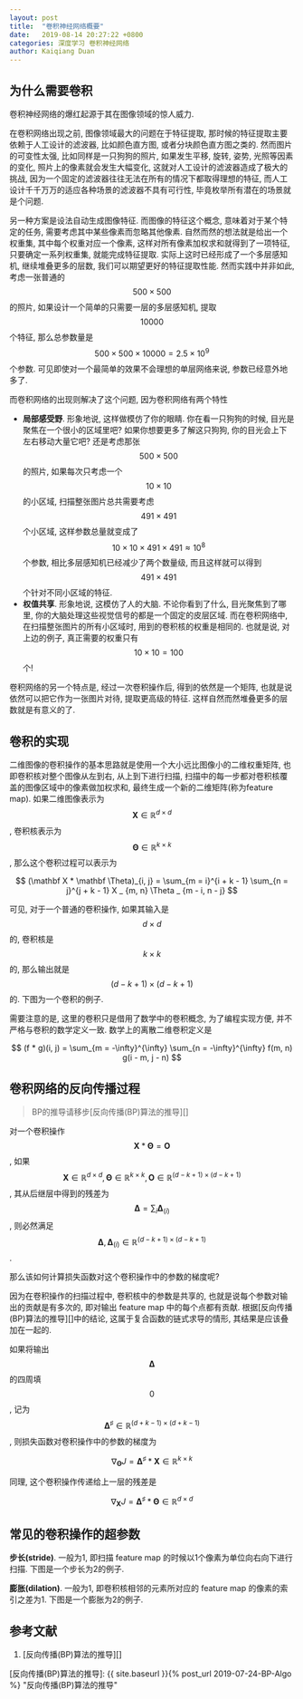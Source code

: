 ```yaml
---
layout: post
title:  "卷积神经网络概要"
date:   2019-08-14 20:27:22 +0800
categories: 深度学习 卷积神经网络
author: Kaiqiang Duan
---
```


## 为什么需要卷积

卷积神经网络的爆红起源于其在图像领域的惊人威力.

在卷积网络出现之前, 图像领域最大的问题在于特征提取, 那时候的特征提取主要依赖于人工设计的滤波器, 比如颜色直方图, 或者分块颜色直方图之类的. 然而图片的可变性太强, 比如同样是一只狗狗的照片, 如果发生平移, 旋转, 姿势, 光照等因素的变化, 照片上的像素就会发生大幅变化, 这就对人工设计的滤波器造成了极大的挑战, 因为一个固定的滤波器往往无法在所有的情况下都取得理想的特征, 而人工设计千千万万的适应各种场景的滤波器不具有可行性, 毕竟枚举所有潜在的场景就是个问题.

另一种方案是设法自动生成图像特征. 而图像的特征这个概念, 意味着对于某个特定的任务, 需要考虑其中某些像素而忽略其他像素. 自然而然的想法就是给出一个权重集, 其中每个权重对应一个像素, 这样对所有像素加权求和就得到了一项特征, 只要确定一系列权重集, 就能完成特征提取. 实际上这时已经形成了一个多层感知机, 继续堆叠更多的层数, 我们可以期望更好的特征提取性能. 然而实践中并非如此, 考虑一张普通的 $$500 \times 500$$ 的照片, 如果设计一个简单的只需要一层的多层感知机, 提取 $$10000$$ 个特征, 那么总参数量是 $$500 \times 500 \times 10000 = 2.5 \times 10 ^ 9$$ 个参数. 可见即使对一个最简单的效果不会理想的单层网络来说, 参数已经意外地多了.

而卷积网络的出现则解决了这个问题, 因为卷积网络有两个特性
+ **局部感受野**. 形象地说, 这样做模仿了你的眼睛. 你在看一只狗狗的时候, 目光是聚焦在一个很小的区域里吧? 如果你想要更多了解这只狗狗, 你的目光会上下左右移动大量它吧? 还是考虑那张 $$500 \times 500$$ 的照片, 如果每次只考虑一个  $$10 \times 10$$ 的小区域, 扫描整张图片总共需要考虑 $$491 \times 491$$ 个小区域, 这样参数总量就变成了 $$ 10 \times 10 \times 491 \times 491 \approx 10 ^ 8 $$ 个参数, 相比多层感知机已经减少了两个数量级, 而且这样就可以得到 $$491 \times 491$$ 个针对不同小区域的特征.
+ **权值共享**. 形象地说, 这模仿了人的大脑. 不论你看到了什么, 目光聚焦到了哪里, 你的大脑处理这些视觉信号的都是一个固定的皮层区域. 而在卷积网络中, 在扫描整张图片的所有小区域时, 用到的卷积核的权重是相同的. 也就是说, 对上边的例子, 真正需要的权重只有 $$ 10 \times 10 = 100 $$ 个!

卷积网络的另一个特点是, 经过一次卷积操作后, 得到的依然是一个矩阵, 也就是说依然可以把它作为一张图片对待, 提取更高级的特征. 这样自然而然堆叠更多的层数就是有意义的了.

## 卷积的实现

二维图像的卷积操作的基本思路就是使用一个大小远比图像小的二维权重矩阵, 也即卷积核对整个图像从左到右, 从上到下进行扫描, 扫描中的每一步都对卷积核覆盖的图像区域中的像素做加权求和, 最终生成一个新的二维矩阵(称为feature map). 如果二维图像表示为 $$ \mathbf X \in \mathbb R ^ {d \times d} $$, 卷积核表示为 $$ \mathbf \Theta \in \mathbb R ^ {k \times k} $$, 那么这个卷积过程可以表示为

$$
(\mathbf X * \mathbf \Theta)_{i, j} = \sum_{m = i}^{i + k - 1} \sum_{n = j}^{j + k - 1} X _ {m, n} \Theta _ {m - i, n - j}
$$

可见, 对于一个普通的卷积操作, 如果其输入是 $$ d \times d $$ 的, 卷积核是 $$ k \times k $$ 的, 那么输出就是 $$ (d - k + 1) \times (d - k + 1) $$的. 下图为一个卷积的例子.

<script src="/assets/contrib/conv_visual/conv_visual.js"></script>
<link rel="stylesheet" type="text/css" href="/assets/contrib/conv_visual/conv_visual.css" />

<div class="conv_visual conv1" style="width:100%"></div>
<script>
convVisualRun(document.querySelector('.conv1'),
              [...Array(16).keys()].map(i => 1),
              [...Array(9).keys()].map(i => 1),
              1, 1, false, 500);
</script>

需要注意的是, 这里的卷积只是借用了数学中的卷积概念, 为了编程实现方便, 并不严格与卷积的数学定义一致. 数学上的离散二维卷积定义是

$$
(f * g)(i, j) = \sum_{m = -\infty}^{\infty} \sum_{n = -\infty}^{\infty} f(m, n) g(i - m, j - n)
$$

## 卷积网络的反向传播过程

> BP的推导请移步[反向传播(BP)算法的推导][]

对一个卷积操作 $$ \mathbf X * \mathbf \Theta = \mathbf O $$, 如果 $$ \mathbf X \in \mathbb R ^ {d \times d}, \mathbf \Theta \in \mathbb R ^ {k \times k}, \mathbf O \in \mathbb R ^ {(d - k + 1) \times (d - k + 1)} $$, 其从后继层中得到的残差为 $$ \mathbf \Delta = \sum_i \mathbf \Delta_{(i)}$$, 则必然满足 $$\mathbf \Delta, \mathbf \Delta_{(i)} \in \mathbb R ^ {(d - k + 1) \times (d - k + 1)} $$.

那么该如何计算损失函数对这个卷积操作中的参数的梯度呢?

因为在卷积操作的扫描过程中, 卷积核中的参数是共享的, 也就是说每个参数对输出的贡献是有多次的, 即对输出 feature map 中的每个点都有贡献. 根据[反向传播(BP)算法的推导][]中的结论, 这属于复合函数的链式求导的情形, 其结果是应该叠加在一起的.

如果将输出 $$ \mathbf \Delta $$ 的四周填 $$ 0 $$, 记为 $$ \mathbf \Delta ^ \sharp \in \mathbb R ^ {(d + k - 1) \times (d + k - 1)} $$, 则损失函数对卷积操作中的参数的梯度为

$$
\nabla_{\mathbf \Theta} J = \mathbf \Delta ^ \sharp * \mathbf X \in \mathbb R ^ {k \times k}
$$

<div class="conv_visual conv2" style="width:100%"></div>
<script>
convVisualRun(document.querySelector('.conv2'),
              convVisualPad([...Array(4).keys()].map(i => 0.1), 2),
              [...Array(16).keys()].map(i => 1),
              1, 1, true, 500);
</script>

同理, 这个卷积操作传递给上一层的残差是

$$
\nabla_{\mathbf X} J = \mathbf \Delta ^ \sharp * \mathbf \Theta \in \mathbb R ^ {d \times d}
$$

<div class="conv_visual conv3" style="width:100%"></div>
<script>
convVisualRun(document.querySelector('.conv3'),
              convVisualPad([...Array(4).keys()].map(i => 0.1), 2),
              [...Array(9).keys()].map(i => 1),
              1, 1, true, 500);
</script>

## 常见的卷积操作的超参数

**步长(stride)**. 一般为1, 即扫描 feature map 的时候以1个像素为单位向右向下进行扫描. 下图是一个步长为2的例子.

<div class="conv_visual conv4" style="width:100%"></div>
<script>
convVisualRun(document.querySelector('.conv4'),
              [...Array(25).keys()].map(i => 1),
              [...Array(9).keys()].map(i => 1),
              2, 1, false, 500);
</script>

**膨胀(dilation)**. 一般为1, 即卷积核相邻的元素所对应的 feature map 的像素的索引之差为1. 下图是一个膨胀为2的例子.

<div class="conv_visual conv5" style="width:100%"></div>
<script>
convVisualRun(document.querySelector('.conv5'),
              [...Array(36).keys()].map(i => 1),
              [...Array(9).keys()].map(i => 1),
              1, 2, false, 500);
</script>

## 参考文献
1. [反向传播(BP)算法的推导][]

[反向传播(BP)算法的推导]: {{ site.baseurl }}{% post_url 2019-07-24-BP-Algo %} "反向传播(BP)算法的推导"

